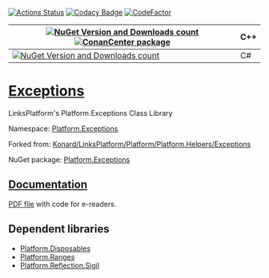 [![Actions Status](https://github.com/linksplatform/Exceptions/workflows/CD/badge.svg)](https://github.com/linksplatform/Exceptions/actions?workflow=CD)
[![Codacy Badge](https://api.codacy.com/project/badge/Grade/db978d394fc8483395a46e8a6233bfe2)](https://app.codacy.com/gh/linksplatform/Exceptions?utm_source=github.com&utm_medium=referral&utm_content=linksplatform/Exceptions&utm_campaign=Badge_Grade_Settings)
[![CodeFactor](https://www.codefactor.io/repository/github/linksplatform/exceptions/badge)](https://www.codefactor.io/repository/github/linksplatform/exceptions)

| [![NuGet Version and Downloads count](https://buildstats.info/nuget/Platform.Exceptions.TemplateLibrary)](https://www.nuget.org/packages/Platform.Exceptions.TemplateLibrary) [![ConanCenter package](https://repology.org/badge/version-for-repo/conancenter/platform.exceptions.svg)](https://conan.io/center/platform.exceptions) | __C++__  |
|-|-|
| [![NuGet Version and Downloads count](https://buildstats.info/nuget/Platform.Exceptions)](https://www.nuget.org/packages/Platform.Exceptions) | C# |

# [Exceptions](https://github.com/linksplatform/Exceptions)

LinksPlatform's Platform.Exceptions Class Library

Namespace: [Platform.Exceptions](https://linksplatform.github.io/Exceptions/csharp/api/Platform.Exceptions.html)

Forked from: [Konard/LinksPlatform/Platform/Platform.Helpers/Exceptions](https://github.com/Konard/LinksPlatform/tree/0c85f236b75e6e3110790008b1a379c03c954501/Platform/Platform.Helpers/Exceptions)

NuGet package: [Platform.Exceptions](https://www.nuget.org/packages/Platform.Exceptions)

## [Documentation](https://linksplatform.github.io/Exceptions)
[PDF file](https://linksplatform.github.io/Exceptions/csharp/Platform.Exceptions.pdf) with code for e-readers.

## Dependent libraries
*   [Platform.Disposables](https://github.com/linksplatform/Disposables)
*   [Platform.Ranges](https://github.com/linksplatform/Ranges)
*   [Platform.Reflection.Sigil](https://github.com/linksplatform/Reflection.Sigil)
